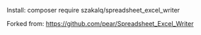 Install:
composer require szakalq/spreadsheet_excel_writer

Forked from:
https://github.com/pear/Spreadsheet_Excel_Writer


